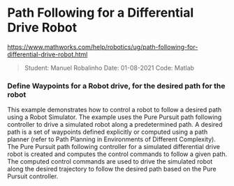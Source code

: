 # Path Following for a Differential Drive Robot



https://www.mathworks.com/help/robotics/ug/path-following-for-differential-drive-robot.html
> Student: Manuel Robalinho
> Date: 01-08-2021
> Code: Matlab
>
### Define Waypoints for a Robot drive, for the desired path for the robot

This example demonstrates how to control a robot to follow a desired path using a Robot Simulator. The example uses the Pure Pursuit path following controller to drive a simulated robot along a predetermined path. A desired path is a set of waypoints defined explicitly or computed using a path planner (refer to Path Planning in Environments of Different Complexity). The Pure Pursuit path following controller for a simulated differential drive robot is created and computes the control commands to follow a given path. The computed control commands are used to drive the simulated robot along the desired trajectory to follow the desired path based on the Pure Pursuit controller.


